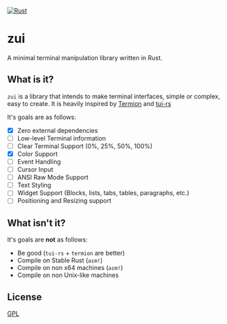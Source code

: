 [![Rust](https://github.com/dumrich/zui/actions/workflows/rust.yml/badge.svg)](https://github.com/dumrich/zui/actions/workflows/rust.yml)
# zui
A minimal terminal manipulation library written in Rust.

## What is it?
`zui` is a library that intends to make terminal interfaces, simple or complex, easy to create. It is heavily inspired by [Termion](https://github.com/redox-os/termion) and [tui-rs](https://github.com/fdehau/tui-rs)

It's goals are as follows:

- [x] Zero external dependencies
- [ ] Low-level Terminal information
- [ ] Clear Terminal Support (0%, 25%, 50%, 100%)
- [x] Color Support
- [ ] Event Handling
- [ ] Cursor Input
- [ ] ANSI Raw Mode Support
- [ ] Text Styling
- [ ] Widget Support (Blocks, lists, tabs, tables, paragraphs, etc.)
- [ ] Positioning and Resizing support

## What isn't it?

It's goals are **not** as follows:

- Be good (`tui-rs` + `termion` are better)
- Compile on Stable Rust (`asm!`)
- Compile on non x64 machines (`asm!`)
- Compile on non Unix-like machines

## License
[GPL](https://github.com/dumrich/zui/blob/master/LICENSE.md)
